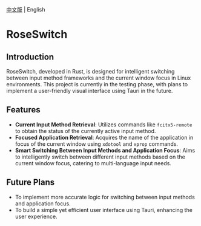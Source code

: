 [中文版](./README_zh.md) | English

# RoseSwitch

## Introduction

RoseSwitch, developed in Rust, is designed for intelligent switching between input method frameworks and the current window focus in Linux environments. This project is currently in the testing phase, with plans to implement a user-friendly visual interface using Tauri in the future.

## Features

- **Current Input Method Retrieval**: Utilizes commands like `fcitx5-remote` to obtain the status of the currently active input method.
- **Focused Application Retrieval**: Acquires the name of the application in focus of the current window using `xdotool` and `xprop` commands.
- **Smart Switching Between Input Methods and Application Focus**: Aims to intelligently switch between different input methods based on the current window focus, catering to multi-language input needs.

## Future Plans

- To implement more accurate logic for switching between input methods and application focus.
- To build a simple yet efficient user interface using Tauri, enhancing the user experience.
